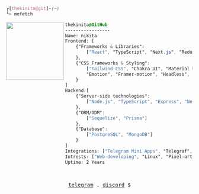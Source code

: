 

```css
┌[thekinita@git]-(~)
└> mefetch
```
 

<div style="display:block;text-align:left"><img align="left" src="https://cdn.lospec.com/gallery/birbspeengif-714624.gif" border="0" style="width:156px;">
  
  ```css
  thekinita@GitHub
  -----------------
  Name: nikita
  Frontend: [
      {"Frameworks & Libraries":
          ["React", "TypeScript", "Next.js", "Redux", "Tanstack"]
      },
      {"CSS Frameworks & Styling":
          ["Tailwind CSS", "Chakra UI", "Material UI",
          "Emotion", "Framer-motion", "Headless", "shadcn"]
      }
  ]
  Backend:[
      {"Server-side technologies":
          ["Node.js", "TypeScript", "Express", "Nest.js"]
      },
      {"ORM/ODM":
          ["Sequelize", "Prisma"]
      },
      {"Database":
          ["PostgreSQL", "MongoDB"]
      }
  ]
  Integrations: ["Telegram Mini Apps", "Telegraf", "TON", "CryptoBot API"]
  Intrests: ["Web-developing", "Linux", "Pixel-art"]  
  Uptime: 2 Years
  ```
</div>



<br />
<p align="center">
  <samp>
    <a href="https://t.me/@thekinita" target="_blank">telegram</a> .
    <a href="https://discordapp.com/users/988460996383342602" target="_blank">discord</a> $
  </samp>
</p>






